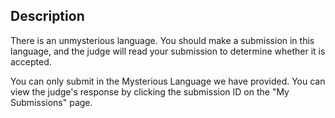 ## Description

<div><p>There is an unmysterious language. You should make a submission in this language, and the judge will read your submission to determine whether it is accepted.</p><p>You can only submit in the Mysterious Language we have provided. You can view the judge's response by clicking the submission ID on the "My Submissions" page.</p></div>





```input1

```




```output1

```


